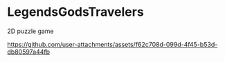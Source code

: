 # LegendsGodsTravelers
2D puzzle game

https://github.com/user-attachments/assets/f62c708d-099d-4f45-b53d-db80597a44fb

